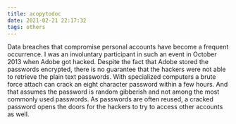 ```yaml
---
title: acopytodoc
date: 2021-02-21 22:17:32
tags: others
---
```

Data breaches that compromise personal accounts have become a frequent occurrence. I was an involuntary participant in such an event in October 2013 when Adobe got hacked. Despite the fact that Adobe stored the passwords encrypted, there is no guarantee that the hackers were not able to retrieve the plain text passwords. With specialized computers a brute force attach can crack an eight character password within a few hours. And that assumes the password is random gibberish and not among the most commonly used passwords. As passwords are often reused, a cracked password opens the doors for the hackers to try to access other accounts as well.